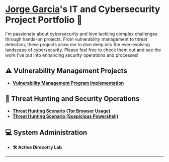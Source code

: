 # <a href="https://www.linkedin.com/in/jorgegsosa/">Jorge Garcia</a>'s IT and Cybersecurity Project Portfolio 🔐

I'm passionate about cybersecurity and love tackling complex challenges through hands-on projects. From vulnerability management to threat detection, these projects allow me to dive deep into the ever-evolving landscape of cybersecurity. Please feel free to check them out and see the work I’ve put into enhancing security operations and processes!


## ⚠️ Vulnerability Management Projects

- **[Vulnerability Management Program Implementation](https://github.com/jorgegsosa11/vulnerability-management-program)**
  

## 🚨 Threat Hunting and Security Operations

- **[Threat Hunting Scenario (Tor Browser Usage)](https://github.com/jorgegsosa11/threat-hunting-scenario-tor)**
-  **[Threat Hunting Scenario (Suspicious Powershell)](https://github.com/jorgegsosa11/threat_hunt_suspicious_powershell)**

## 💻 System Administration
- **🛠️ Active Direcotry Lab**
<hr/>

